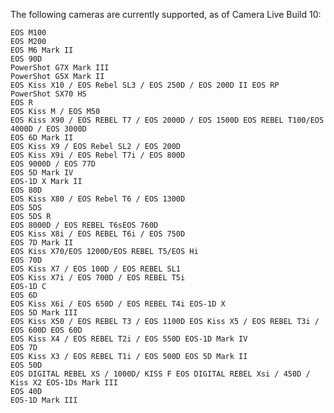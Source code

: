 The following cameras are currently supported, as of Camera Live Build 10:

    EOS M100
    EOS M200
    EOS M6 Mark II
    EOS 90D
    PowerShot G7X Mark III
    PowerShot G5X Mark II
    EOS Kiss X10 / EOS Rebel SL3 / EOS 250D / EOS 200D II EOS RP
    PowerShot SX70 HS
    EOS R
    EOS Kiss M / EOS M50
    EOS Kiss X90 / EOS REBEL T7 / EOS 2000D / EOS 1500D EOS REBEL T100/EOS 4000D / EOS 3000D
    EOS 6D Mark II
    EOS Kiss X9 / EOS Rebel SL2 / EOS 200D
    EOS Kiss X9i / EOS Rebel T7i / EOS 800D
    EOS 9000D / EOS 77D
    EOS 5D Mark IV
    EOS-1D X Mark II
    EOS 80D
    EOS Kiss X80 / EOS Rebel T6 / EOS 1300D
    EOS 5DS
    EOS 5DS R
    EOS 8000D / EOS REBEL T6sEOS 760D
    EOS Kiss X8i / EOS REBEL T6i / EOS 750D
    EOS 7D Mark II
    EOS Kiss X70/EOS 1200D/EOS REBEL T5/EOS Hi
    EOS 70D
    EOS Kiss X7 / EOS 100D / EOS REBEL SL1
    EOS Kiss X7i / EOS 700D / EOS REBEL T5i
    EOS-1D C
    EOS 6D
    EOS Kiss X6i / EOS 650D / EOS REBEL T4i EOS-1D X
    EOS 5D Mark III
    EOS Kiss X50 / EOS REBEL T3 / EOS 1100D EOS Kiss X5 / EOS REBEL T3i / EOS 600D EOS 60D
    EOS Kiss X4 / EOS REBEL T2i / EOS 550D EOS-1D Mark IV
    EOS 7D
    EOS Kiss X3 / EOS REBEL T1i / EOS 500D EOS 5D Mark II
    EOS 50D
    EOS DIGITAL REBEL XS / 1000D/ KISS F EOS DIGITAL REBEL Xsi / 450D / Kiss X2 EOS-1Ds Mark III
    EOS 40D
    EOS-1D Mark III
